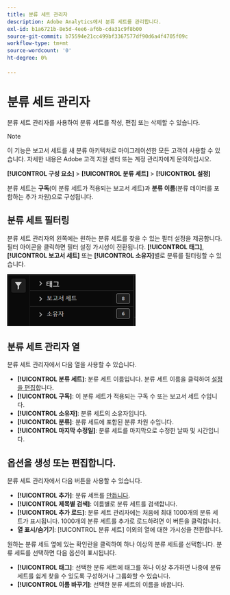 ```yaml
---
title: 분류 세트 관리자
description: Adobe Analytics에서 분류 세트를 관리합니다.
exl-id: b1a6721b-8e5d-4ee6-af6b-cda31c9f8b00
source-git-commit: b75594e21cc499bf3367577df90d6a4f4705f09c
workflow-type: tm+mt
source-wordcount: '0'
ht-degree: 0%

---
```


# 분류 세트 관리자

분류 세트 관리자를 사용하여 분류 세트를 작성, 편집 또는 삭제할 수 있습니다.

>[!NOTE]
>
>이 기능은 보고서 세트를 새 분류 아키텍처로 마이그레이션한 모든 고객이 사용할 수 있습니다. 자세한 내용은 Adobe 고객 지원 센터 또는 계정 관리자에게 문의하십시오.

**[!UICONTROL 구성 요소]** > **[!UICONTROL 분류 세트]** > **[!UICONTROL 설정]**

분류 세트는 **구독**(이 분류 세트가 적용되는 보고서 세트)과 **분류 이름**(분류 데이터를 포함하는 추가 차원)으로 구성됩니다.

## 분류 세트 필터링

분류 세트 관리자의 왼쪽에는 원하는 분류 세트를 찾을 수 있는 필터 설정을 제공합니다. 필터 아이콘을 클릭하면 필터 설정 가시성이 전환됩니다. **[!UICONTROL 태그]**, **[!UICONTROL 보고서 세트]** 또는 **[!UICONTROL 소유자]**&#x200B;별로 분류를 필터링할 수 있습니다.

![분류 세트 필터링](../assets/classification-set-filters.png)

## 분류 세트 관리자 열

분류 세트 관리자에서 다음 열을 사용할 수 있습니다.

* **[!UICONTROL 분류 세트]**: 분류 세트 이름입니다. 분류 세트 이름을 클릭하여 [설정을 편집](settings.md)합니다.
* **[!UICONTROL 구독]**: 이 분류 세트가 적용되는 구독 수 또는 보고서 세트 수입니다.
* **[!UICONTROL 소유자]**: 분류 세트의 소유자입니다.
* **[!UICONTROL 분류]**: 분류 세트에 포함된 분류 차원 수입니다.
* **[!UICONTROL 마지막 수정일]**: 분류 세트를 마지막으로 수정한 날짜 및 시간입니다.

## 옵션을 생성 또는 편집합니다.

분류 세트 관리자에서 다음 버튼을 사용할 수 있습니다.

* **[!UICONTROL 추가]**: 분류 세트를 [만듭니다](create.md).
* **[!UICONTROL 제목별 검색]**: 이름별로 분류 세트를 검색합니다.
* **[!UICONTROL 추가 로드]**: 분류 세트 관리자에는 처음에 최대 1000개의 분류 세트가 표시됩니다. 1000개의 분류 세트를 추가로 로드하려면 이 버튼을 클릭합니다.
* **열 표시/숨기기**: [!UICONTROL 분류 세트] 이외의 열에 대한 가시성을 전환합니다.

원하는 분류 세트 옆에 있는 확인란을 클릭하여 하나 이상의 분류 세트를 선택합니다. 분류 세트를 선택하면 다음 옵션이 표시됩니다.

* **[!UICONTROL 태그]**: 선택한 분류 세트에 태그를 하나 이상 추가하면 나중에 분류 세트를 쉽게 찾을 수 있도록 구성하거나 그룹화할 수 있습니다.
* **[!UICONTROL 이름 바꾸기]**: 선택한 분류 세트의 이름을 바꿉니다.
